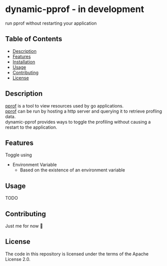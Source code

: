 # dynamic-pprof - in development
run pprof without restarting your application

## Table of Contents

- [Description](#description)
- [Features](#features)
- [Installation](#installation)
- [Usage](#usage)
- [Contributing](#contributing)
- [License](#license)

## Description

[pprof](https://github.com/google/pprof) is a tool to view resources used by go applications. <br>
[pprof](https://github.com/google/pprof) can be run by hosting a http server and querying it to retrieve profling data. <br>
dynamic-pprof provides ways to toggle the profiling without causing a restart to the application. <br>

## Features

Toggle using
- Environment Variable
    - Based on the existence of an environment variable

## Usage

TODO

## Contributing

Just me for now 🙂

## License

The code in this repository is licensed under the terms of the Apache License 2.0.
